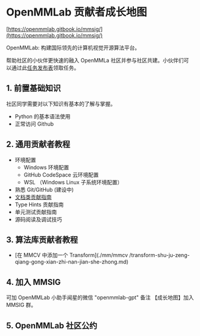 # OpenMMLab 贡献者成长地图

[https://openmmlab.gitbook.io/mmsig/](https://openmmlab.gitbook.io/mmsig/)

OpenMMLab: 构建国际领先的计算机视觉开源算法平台。

帮助社区的小伙伴更快速的融入 OpenMMLa 社区并参与社区共建。小伙伴们可以通过此[任务发布表](https://aicarrier.feishu.cn/sheets/shtcnE5FlKLcg4vMjMMoq4kFL1f)领取任务。

## 1. 前置基础知识

社区同学需要对以下知识有基本的了解与掌握。

* Python 的基本语法使用
* 正常访问 Github

## 2. 通用贡献者教程

* 环境配置
  * Windows 环境配置
  * GitHub CodeSpace 云环境配置
  * WSL （Windows Linux 子系统环境配置）
* 熟悉 Git/GitHub (建设中)
* [文档类贡献指南](general/doc.md)
* Type Hints 贡献指南
* 单元测试贡献指南
* 源码阅读及调试技巧

## 3. 算法库贡献者教程

- [在 MMCV 中添加一个 Transform](./mm/mmcv
/transform-shu-ju-zeng-qiang-gong-xian-zhi-nan-jian-she-zhong.md)

## 4. 加入 MMSIG

可加 OpenMMLab 小助手闻星的微信 "openmmlab-gpt" 备注 【成长地图】加入 MMSIG 群。

## 5. OpenMMLab 社区公约
